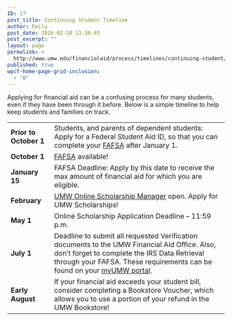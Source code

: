 ```yaml
---
ID: 17
post_title: Continuing Student Timeline
author: Emily
post_date: 2016-02-10 13:30:45
post_excerpt: ""
layout: page
permalink: >
  http://www.umw.edu/financialaid/process/timelines/continuing-student/
published: true
wpcf-home-page-grid-inclusion:
  - "0"
---
```

Applying for financial aid can be a confusing process for many students, even if they have been through it before. Below is a simple timeline to help keep students and families on track.
<table width="99%">
<tbody>
<tr>
<td width="20%"><strong>Prior to October 1
</strong></td>
<td width="80%">Students, and parents of dependent students: Apply for a Federal Student Aid ID, so that you can complete your <a href="https://fafsa.ed.gov/">FAFSA</a> after January 1.</td>
</tr>
<tr>
<td><strong>October 1</strong></td>
<td><a href="https://fafsa.ed.gov/">FAFSA</a> available!</td>
</tr>
<tr>
<td><strong>January 15</strong></td>
<td>FAFSA Deadline: Apply by this date to receive the max amount of financial aid for which you are eligible.</td>
</tr>
<tr>
<td><strong>February
</strong></td>
<td><a href="https://umw.scholarships.ngwebsolutions.com">UMW Online Scholarship Manager</a> open. Apply for UMW Scholarships!</td>
</tr>
<tr>
<td><strong>May 1</strong></td>
<td>Online Scholarship Application Deadline – 11:59 p.m.</td>
</tr>
<tr>
<td><strong>July 1</strong></td>
<td>Deadline to submit all requested Verification documents to the UMW Financial Aid Office. Also, don’t forget to complete the IRS Data Retrieval through your FAFSA. These requirements can be found on your <a href="https://orgsync.com/home/551">myUMW portal</a>.</td>
</tr>
<tr>
<td><strong>Early August</strong></td>
<td>If your financial aid exceeds your student bill, consider completing a Bookstore Voucher, which allows you to use a portion of your refund in the UMW Bookstore!</td>
</tr>
</tbody>
</table>